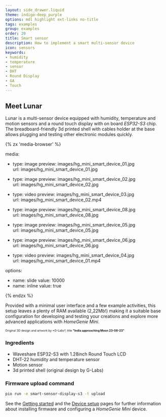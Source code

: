 ```yaml
---
layout: side_drawer.liquid
theme: indigo-deep_purple
options: mdl highlight ext-links no-title
tags: examples
group: examples
order: 20
title: Smart sensor
description: How to implement a smart multi-sensor device
icon: sensors
keywords:
- humidity
- temperature
- sensor
- DHT
- Round Display
- GA
- Touch
---
```


## Meet Lunar

Lunar is a multi-sensor device equipped with humidity, temperature and motion sensors and
a round touch display with on board *ESP32-S3* chip. The breadboard-friendly 3d printed shell
with cables holder at the base allows plugging and testing other electronic modules quickly.  

<div layout="row center-center">
<div style="min-width: 360px;max-width: 420px;width: 100%;"><div class="media-container" style="height: auto; aspect-ratio: 7/6">
{% zx 'media-browser' %}

media:

- type: image
  preview: images/hg_mini_smart_device_01.jpg
  url: images/hg_mini_smart_device_01.jpg

- type: image
  preview: images/hg_mini_smart_device_02.jpg
  url: images/hg_mini_smart_device_02.jpg

- type: video
  preview: images/hg_mini_smart_device_03.jpg
  url: images/hg_mini_smart_device_02.mp4

- type: image
  preview: images/hg_mini_smart_device_08.jpg
  url: images/hg_mini_smart_device_08.jpg

- type: image
  preview: images/hg_mini_smart_device_05.jpg
  url: images/hg_mini_smart_device_05.jpg

- type: image
  preview: images/hg_mini_smart_device_06.jpg
  url: images/hg_mini_smart_device_06.jpg

- type: video
  preview: images/hg_mini_smart_device_04.jpg
  url: images/hg_mini_smart_device_01.mp4


options:
- name: slide
  value: 10000
- name: inline
  value: true

{% endzx %}
</div></div></div>


Provided with a minimal user interface and a few example activities, this setup leaves a plenty of RAM
available (2,22Mb!) making it a suitable base configuration for developing and testing your
creations and explore more advanced applications with *HomeGenie Mini*.

<small style="font-size:65%;">
Original 3D design and artwork by *G-Labs*, title <strong>"India approaching Moon 23-08-23"</strong>
</small>


### Ingredients

- Waveshare ESP32-S3 with 1.28inch Round Touch LCD
- DHT-22 humidity and temperature sensor
- Motion sensor
- 3d printed shell (original design by G-Labs)


### Firmware upload command

```bash
pio run -e smart-sensor-display-s3 -t upload
```

See the [Getting started](../../getting-started) and the [Device setup](../../device-setup) pages
for further information about installing firmware and configuring a *HomeGenie Mini* device.
